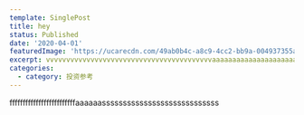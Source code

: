 ```yaml
---
template: SinglePost
title: hey
status: Published
date: '2020-04-01'
featuredImage: 'https://ucarecdn.com/49ab0b4c-a8c9-4cc2-bb9a-004937355a50/'
excerpt: vvvvvvvvvvvvvvvvvvvvvvvvvvvvvvvvvvvvvvvvvaaaaaaaaaaaaaaaaaaaaaaaaaaaaaaaaaaaaa
categories:
  - category: 投资参考
---
```

fffffffffffffffffffffffffaaaaaassssssssssssssssssssssssssss
